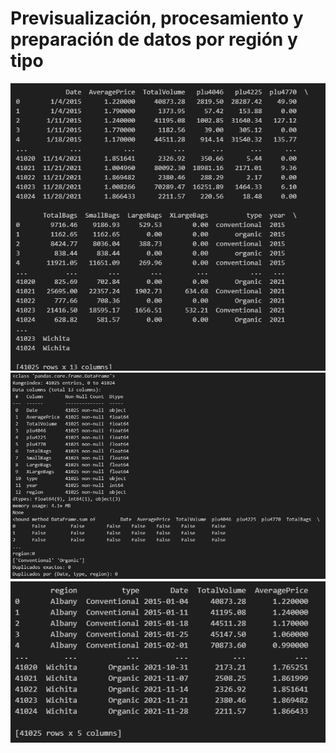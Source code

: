 # Previsualización, procesamiento y preparación de datos por región y tipo

![1](../images/1.png)
![2](../images/2.png)
![3](../images/3.png)
